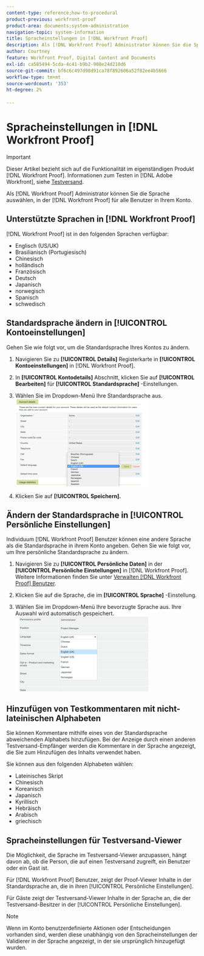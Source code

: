 ```yaml
---
content-type: reference;how-to-procedural
product-previous: workfront-proof
product-area: documents;system-administration
navigation-topic: system-information
title: Spracheinstellungen in [!DNL Workfront Proof]
description: Als [!DNL Workfront Proof] Administrator können Sie die Sprache auswählen, in der [!DNL Workfront Proof] für alle Benutzer in Ihrem Konto.
author: Courtney
feature: Workfront Proof, Digital Content and Documents
exl-id: ca585494-5cda-4c41-b9b2-908e24d210d6
source-git-commit: bf6c6c497d98d91ca78f892606a52f82ee4b5666
workflow-type: tm+mt
source-wordcount: '353'
ht-degree: 2%

---
```


# Spracheinstellungen in [!DNL Workfront Proof]

>[!IMPORTANT]
>
>Dieser Artikel bezieht sich auf die Funktionalität im eigenständigen Produkt [!DNL Workfront Proof]. Informationen zum Testen in [!DNL Adobe Workfront], siehe [Testversand](../../../review-and-approve-work/proofing/proofing.md).

Als [!DNL Workfront Proof] Administrator können Sie die Sprache auswählen, in der [!DNL Workfront Proof] für alle Benutzer in Ihrem Konto.

## Unterstützte Sprachen in [!DNL Workfront Proof]

[!DNL Workfront Proof] ist in den folgenden Sprachen verfügbar:

* Englisch (US/UK)
* Brasilianisch (Portugiesisch)
* Chinesisch
* holländisch
* Französisch
* Deutsch
* Japanisch
* norwegisch
* Spanisch
* schwedisch

## Standardsprache ändern in [!UICONTROL Kontoeinstellungen]

Gehen Sie wie folgt vor, um die Standardsprache Ihres Kontos zu ändern.

1. Navigieren Sie zu **[!UICONTROL Details]** Registerkarte in **[!UICONTROL Kontoeinstellungen]** in [!DNL Workfront Proof].

1. In **[!UICONTROL Kontodetails]** Abschnitt, klicken Sie auf **[!UICONTROL Bearbeiten]** für **[!UICONTROL Standardsprache]** -Einstellungen.

1. Wählen Sie im Dropdown-Menü Ihre Standardsprache aus.\
   ![account_language_setting.png](assets/account-language-setting-350x230.png)

1. Klicken Sie auf **[!UICONTROL Speichern].**

## Ändern der Standardsprache in [!UICONTROL Persönliche Einstellungen]

Individuum [!DNL Workfront Proof] Benutzer können eine andere Sprache als die Standardsprache in ihrem Konto angeben. Gehen Sie wie folgt vor, um Ihre persönliche Standardsprache zu ändern.

1. Navigieren Sie zu **[!UICONTROL Persönliche Daten]** in der **[!UICONTROL Persönliche Einstellungen]** in [!DNL Workfront Proof].\
   Weitere Informationen finden Sie unter [Verwalten [!DNL Workfront Proof] Benutzer](../../../workfront-proof/wp-acct-admin/account-settings/manage-wp-users.md).

1. Klicken Sie auf die Sprache, die im **[!UICONTROL Sprache]** -Einstellung.
1. Wählen Sie im Dropdown-Menü Ihre bevorzugte Sprache aus. Ihre Auswahl wird automatisch gespeichert.\
   ![personal_language_setting.png](assets/personal-language-setting-350x197.png)

## Hinzufügen von Testkommentaren mit nicht-lateinischen Alphabeten

Sie können Kommentare mithilfe eines von der Standardsprache abweichenden Alphabets hinzufügen. Bei der Anzeige durch einen anderen Testversand-Empfänger werden die Kommentare in der Sprache angezeigt, die Sie zum Hinzufügen des Inhalts verwendet haben.

Sie können aus den folgenden Alphabeten wählen:

* Lateinisches Skript
* Chinesisch
* Koreanisch
* Japanisch
* Kyrillisch
* Hebräisch
* Arabisch
* griechisch

## Spracheinstellungen für Testversand-Viewer

Die Möglichkeit, die Sprache im Testversand-Viewer anzupassen, hängt davon ab, ob die Person, die auf einen Testversand zugreift, ein Benutzer oder ein Gast ist.

Für [!DNL Workfront Proof] Benutzer, zeigt der Proof-Viewer Inhalte in der Standardsprache an, die in ihren [!UICONTROL Persönliche Einstellungen].

Für Gäste zeigt der Testversand-Viewer Inhalte in der Sprache an, die der Testversand-Besitzer in der [!UICONTROL Persönliche Einstellungen].

>[!NOTE]
>
>Wenn im Konto benutzerdefinierte Aktionen oder Entscheidungen vorhanden sind, werden diese unabhängig von den Spracheinstellungen der Validierer in der Sprache angezeigt, in der sie ursprünglich hinzugefügt wurden.
